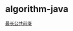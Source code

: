 # algorithm-java
[最长公共前缀](https://github.com/liqiang134619/algorithm-java/blob/master/src/algorithm/Demo14.java)

